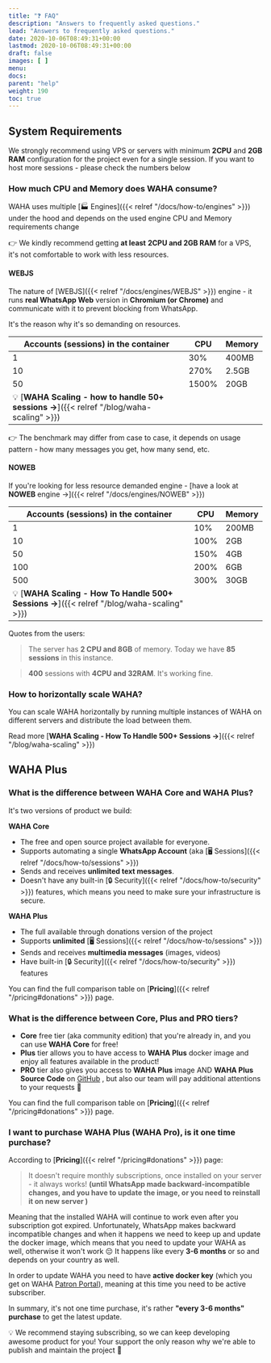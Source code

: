 ```yaml
---
title: "❓ FAQ"
description: "Answers to frequently asked questions."
lead: "Answers to frequently asked questions."
date: 2020-10-06T08:49:31+00:00
lastmod: 2020-10-06T08:49:31+00:00
draft: false
images: [ ]
menu:
docs:
parent: "help"
weight: 190
toc: true
---
```


## System Requirements
We strongly recommend using VPS or servers with minimum **2CPU** and **2GB RAM** configuration for the project even for a single session.
If you want to host more sessions - please check the numbers below


### How much CPU and Memory does WAHA consume?

WAHA uses multiple [🏭 Engines]({{< relref "/docs/how-to/engines" >}}) under the hood and depends on the used engine 
CPU and Memory requirements change

👉 We kindly recommend getting **at least** **2CPU and 2GB RAM** for a VPS, 
it's not comfortable to work with less resources.


#### WEBJS

The nature of [WEBJS]({{< relref "/docs/engines/WEBJS" >}}) engine - it runs **real WhatsApp Web** version in **Chromium (or Chrome)** and
communicate with it to prevent blocking from WhatsApp.

It's the reason why it's so demanding on resources.


| Accounts (sessions) in the container                                                       | CPU   | Memory |
|--------------------------------------------------------------------------------------------|-------|--------|
| 1                                                                                          | 30%   | 400MB  |
| 10                                                                                         | 270%  | 2.5GB  |
| 50                                                                                         | 1500% | 20GB   |
| 💡 [**WAHA Scaling - how to handle 50+ sessions ->**]({{< relref "/blog/waha-scaling" >}}) |       |        |

👉 The benchmark may differ from case to case, it depends on usage pattern - how many messages you get, how many send, etc.

#### NOWEB
If you're looking for less resource demanded engine - [have a look at **NOWEB** engine ->]({{< relref "/docs/engines/NOWEB" >}})

| Accounts (sessions) in the container                                                        | CPU  | Memory |
|---------------------------------------------------------------------------------------------|------|--------|
| 1                                                                                           | 10%  | 200MB  |
| 10                                                                                          | 100% | 2GB    |
| 50                                                                                          | 150% | 4GB    |
| 100                                                                                         | 200% | 6GB    |
| 500                                                                                         | 300% | 30GB   |
| 💡 [**WAHA Scaling - How To Handle 500+ Sessions ->**]({{< relref "/blog/waha-scaling" >}}) |      |        |

Quotes from the users:
> The server has **2 CPU and 8GB** of memory. Today we have **85 sessions** in this instance.

> **400** sessions with **4CPU and 32RAM**. It's working fine.


### How to horizontally scale WAHA?
You can scale WAHA horizontally by running multiple instances of WAHA on different servers and distribute 
the load between them.

Read more [**WAHA Scaling - How To Handle 500+ Sessions ->**]({{< relref "/blog/waha-scaling" >}})

## WAHA Plus
### What is the difference between WAHA Core and WAHA Plus?

It's two versions of product we build:

**WAHA Core** 
- The free and open source project available for everyone. 
- Supports automating a single **WhatsApp Account** (aka [🖥️ Sessions]({{< relref "/docs/how-to/sessions" >}}) 
- Sends and receives **unlimited text messages**.
- Doesn't have any built-in [🔒 Security]({{< relref "/docs/how-to/security" >}}) features, 
which means you need to make sure your infrastructure is secure.

**WAHA Plus**
- The full available through donations version of the project
- Supports **unlimited** [🖥️ Sessions]({{< relref "/docs/how-to/sessions" >}})
- Sends and receives **multimedia messages** (images, videos)
- Have built-in [🔒 Security]({{< relref "/docs/how-to/security" >}}) features

You can find the full comparison table on [**Pricing**]({{< relref "/pricing#donations" >}}) page.
### What is the difference between Core, Plus and PRO tiers?

- **Core** free tier (aka community edition) that you're already in, and you can use **WAHA Core** for free!
- **Plus** tier allows you to have access to **WAHA Plus** docker image and enjoy all features available in the product!
- **PRO** tier also gives you access to **WAHA Plus** image AND **WAHA Plus Source Code** on [GitHub](https://github.com/devlikeapro/waha-plus)
, but also our team will pay additional attentions to your requests 🫶

You can find the full comparison table on [**Pricing**]({{< relref "/pricing#donations" >}}) page.



### I want to purchase WAHA Plus (WAHA Pro), is it one time purchase?

According to [**Pricing**]({{< relref "/pricing#donations" >}}) page:
> It doesn't require monthly subscriptions, once installed on your server - it always works!
> **(until WhatsApp made backward-incompatible changes, and you have to update the image, or you need to reinstall it on new server )**

Meaning that the installed WAHA will continue to work even after you subscription got expired. 
Unfortunately, WhatsApp makes backward incompatible changes and when it happens we need to keep up and update the docker image, 
which means that you need to update your WAHA as well, otherwise it won't work 😔
It happens like every **3-6 months** or so and depends on your country as well.

In order to update WAHA you need to have **active docker key** 
(which you get on WAHA [Patron Portal](https://portal.devlike.pro)), meaning at this time you need to be active subscriber.

In summary, it's not one time purchase, it's rather **"every 3-6 months" purchase** to get the latest update.

💡 We recommend staying subscribing, so we can keep developing awesome product for you! 
Your support the only reason why we're able to publish and maintain the project 🫶

